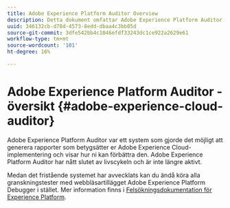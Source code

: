 ```yaml
---
title: Adobe Experience Platform Auditor Overview
description: Detta dokument omfattar Adobe Experience Platform Auditor och dess efterträdare.
uuid: 346132cb-d78d-4573-8edd-dbaa4c3bb05d
source-git-commit: 3dfe542bb4c1046efdf33243dc1ce922a2629e61
workflow-type: tm+mt
source-wordcount: '101'
ht-degree: 16%

---
```


# Adobe Experience Platform Auditor - översikt {#adobe-experience-cloud-auditor}

Adobe Experience Platform Auditor var ett system som gjorde det möjligt att generera rapporter som betygsätter er Adobe Experience Cloud-implementering och visar hur ni kan förbättra den. Adobe Experience Platform Auditor har nått slutet av livscykeln och är inte längre aktivt.

Medan det fristående systemet har avvecklats kan du ändå köra alla granskningstester med webbläsartillägget Adobe Experience Platform Debugger i stället. Mer information finns i [Felsökningsdokumentation för Experience Platform](https://experienceleague.adobe.com/docs/debugger/using-v2/experience-cloud-debugger.html?lang=sv).
